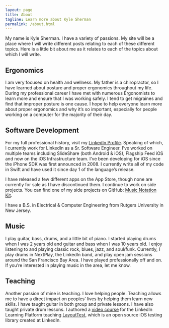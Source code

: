 ```yaml
---
layout: page
title: About
tagline: Learn more about Kyle Sherman
permalink: /about.html
---
```


My name is Kyle Sherman. I have a variety of passions. My site will be a place where I will write different posts relating to each of these different topics. Here is a little bit about me as it relates to each of the topics about which I will write. 

## Ergonomics
I am very focused on health and wellness. My father is a chiropractor, so I have learned about posture and proper ergonomics throughout my life. During my professional career I have met with numerous Ergonomists to learn more and ensure that I was working safely. I tend to get migraines and find that improper posture is one cause. I hope to help everyone learn more about proper ergonomics and why it’s so important, especially for people working on a computer for the majority of their day. 

## Software Development
For my full professional history, visit my [LinkedIn Profile](www.linkedin.com/in/kyledsherman). Speaking of which, I currently work for LinkedIn as a Sr. Software Engineer. I’ve worked on multiple teams including SlideShare (both Android & iOS), Flagship Feed iOS and now on the iOS Infrastructure team. I’ve been developing for iOS since the iPhone SDK was first announced in 2008. I currently write all of my code in Swift and have used it since day 1 of the language’s release.

I have released a few different apps on the App Store, though none are currently for sale as I have discontinued them. I continue to work on side projects. You can find one of my side projects on GitHub: [Music Notation Kit](www.github.com/drumnkyle/music-notation-kit). 

I have a B.S. in Electrical & Computer Engineering from Rutgers University in New Jersey. 

## Music
I play guitar, bass, drums, and a little bit of piano. I started playing drums when I was 2 years old and guitar and bass when I was 10 years old. I enjoy listening to and playing classic rock, blues, jazz, and soul/funk. Currently, I play drums in NextPlay, the LinkedIn band, and play open jam sessions around the San Francisco Bay Area. I have played professionally off and on. If you’re interested in playing music in the area, let me know. 

## Teaching
Another passion of mine is teaching. I love helping people. Teaching allows me to have a direct impact on peoples’ lives by helping them learn new skills. I have taught guitar in both group and private lessons. I have also taught private drum lessons. I authored a [video course](https://www.linkedin.com/learning/learning-layouttest-for-ios-development) for the LinkedIn Learning Platform teaching [LayoutTest](https://github.com/linkedin/layouttest-ios), which is an open source iOS testing library created at LinkedIn. 